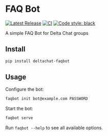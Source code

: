 # FAQ Bot

[![Latest Release](https://img.shields.io/pypi/v/deltachat-faqbot.svg)](https://pypi.org/project/deltachat-faqbot)
[![CI](https://github.com/deltachat-bot/faqbot/actions/workflows/python-ci.yml/badge.svg)](https://github.com/deltachat-bot/faqbot/actions/workflows/python-ci.yml)
[![Code style: black](https://img.shields.io/badge/code%20style-black-000000.svg)](https://github.com/psf/black)

A simple FAQ Bot for Delta Chat groups

## Install

```sh
pip install deltachat-faqbot
```

## Usage

Configure the bot:

```sh
faqbot init bot@example.com PASSWORD
```

Start the bot:

```sh
faqbot serve
```

Run `faqbot --help` to see all available options.
